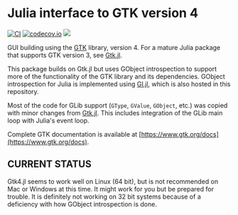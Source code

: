 # Julia interface to GTK version 4

[![CI](https://github.com/JuliaGtk/Gtk4.jl/workflows/CI/badge.svg)](https://github.com/JuliaGtk/Gtk4.jl/actions?query=workflow%3ACI)
[![codecov.io](https://codecov.io/github/JuliaGtk/Gtk4.jl/coverage.svg?branch=main)](https://codecov.io/github/JuliaGtk/Gtk4.jl?branch=main)
[![](https://img.shields.io/badge/docs-latest-blue.svg)](https://docs.juliahub.com/Gtk4)

GUI building using the [GTK](https://www.gtk.org) library, version 4. For a mature Julia package that supports GTK version 3, see [Gtk.jl](https://github.com/JuliaGraphics/Gtk.jl).

This package builds on Gtk.jl but uses GObject introspection to support more of the functionality of the GTK library and its dependencies. GObject introspection for Julia is implemented using [GI.jl](https://github.com/JuliaGtk/Gtk4.jl/tree/main/GI), which is also hosted in this repository.

Most of the code for GLib support (`GType`, `GValue`, `GObject`, etc.) was copied with minor changes from [Gtk.jl](https://github.com/JuliaGraphics/Gtk.jl). This includes integration of the GLib main loop with Julia's event loop.

Complete GTK documentation is available at [https://www.gtk.org/docs](https://www.gtk.org/docs).

## CURRENT STATUS
Gtk4.jl seems to work well on Linux (64 bit), but is not recommended on Mac or Windows at this time. It might work for you but be prepared for trouble. It is definitely not working on 32 bit systems because of a deficiency with how GObject introspection is done.
